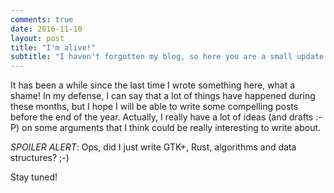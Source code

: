 ```yaml
---                                                                                     
comments: true
date: 2016-11-10
layout: post
title: "I'm alive!"
subtitle: "I haven't forgotten my blog, so here you are a small update on what is going on."
---
```


It has been a while since the last time I wrote something here, what a shame!
In my defense, I can say that a lot of things have happened during these months, but I hope I will be able to write some compelling posts before the end of the year.
Actually, I really have a lot of ideas (and drafts :-P) on some arguments that I think could be really interesting to write about.

*SPOILER ALERT*: Ops, did I just write GTK+, Rust, algorithms and data structures? ;-)

Stay tuned!
